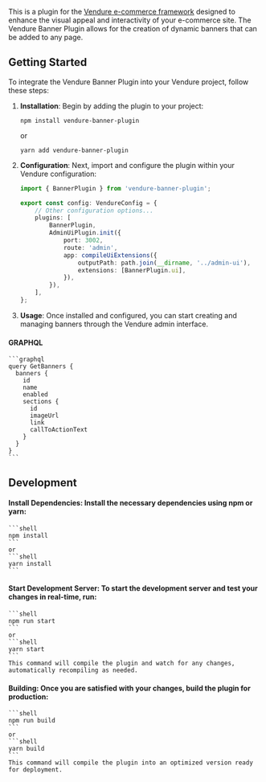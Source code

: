 This is a plugin for the [Vendure e-commerce framework](https://www.vendure.io/) designed to enhance the visual appeal and interactivity of your e-commerce site. The Vendure Banner Plugin allows for the creation of dynamic banners that can be added to any page.

## Getting Started

To integrate the Vendure Banner Plugin into your Vendure project, follow these steps:

1. **Installation**: Begin by adding the plugin to your project:

    ```shell
    npm install vendure-banner-plugin
    ```

    or

    ```shell
    yarn add vendure-banner-plugin
    ```

2. **Configuration**: Next, import and configure the plugin within your Vendure configuration:

    ```typescript
    import { BannerPlugin } from 'vendure-banner-plugin';

    export const config: VendureConfig = {
        // Other configuration options...
        plugins: [
            BannerPlugin,
            AdminUiPlugin.init({
                port: 3002,
                route: 'admin',
                app: compileUiExtensions({
                    outputPath: path.join(__dirname, '../admin-ui'),
                    extensions: [BannerPlugin.ui],
                }),
            }),
        ],
    };
    ```

3. **Usage**: Once installed and configured, you can start creating and managing banners through the Vendure admin interface.

#### **GRAPHQL**

    ```graphql
    query GetBanners {
      banners {
        id
        name
        enabled
        sections {
          id
          imageUrl
          link
          callToActionText
        }
      }
    }
    ```

## Development

#### **Install Dependencies**: Install the necessary dependencies using npm or yarn:

    ```shell
    npm install
    ```
    or
    ```shell
    yarn install
    ```

#### **Start Development Server**: To start the development server and test your changes in real-time, run:

    ```shell
    npm run start
    ```
    or
    ```shell
    yarn start
    ```
    This command will compile the plugin and watch for any changes, automatically recompiling as needed.

#### **Building**: Once you are satisfied with your changes, build the plugin for production:

    ```shell
    npm run build
    ```
    or
    ```shell
    yarn build
    ```
    This command will compile the plugin into an optimized version ready for deployment.
